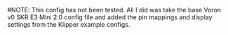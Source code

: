 #NOTE:
This config has not been tested.  All I did was take the base Voron v0 SKR E3 Mini 2.0 config file and added the pin mappings and display settings from the Klipper example configs.
